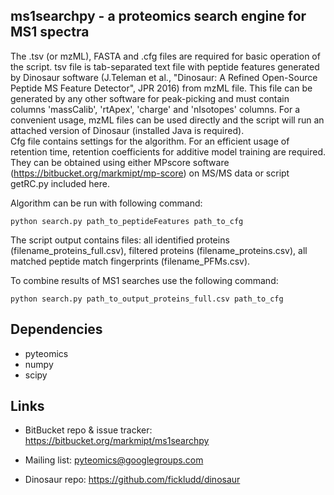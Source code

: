 ms1searchpy - a proteomics search engine for MS1 spectra
---------------------------------------------------------------

The .tsv (or mzML), FASTA and .cfg files are required for basic operation of the script.
tsv file is tab-separated text file with peptide features generated by Dinosaur software (J.Teleman et al., "Dinosaur: A Refined Open-Source Peptide MS Feature Detector", JPR 2016) from mzML file. This file can be generated by any other software for peak-picking and must contain columns 'massCalib', 'rtApex', 'charge' and 'nIsotopes' columns.
For a сonvenient usage, mzML files can be used directly and the script will run an attached version of Dinosaur (installed Java is required).  
Cfg file contains settings for the algorithm. For an efficient usage of retention time, retention coefficients for additive model training are required. They can be obtained using either MPscore software (https://bitbucket.org/markmipt/mp-score) on MS/MS data or script getRC.py included here.

Algorithm can be run with following command:

    python search.py path_to_peptideFeatures path_to_cfg

The script output contains files: all identified proteins (filename_proteins_full.csv), filtered proteins (filename_proteins.csv), all matched peptide match fingerprints (filename_PFMs.csv).

To combine results of MS1 searches use the following command:

    python search.py path_to_output_proteins_full.csv path_to_cfg

Dependencies
------------

- pyteomics
- numpy
- scipy

Links
-----

- BitBucket repo & issue tracker: https://bitbucket.org/markmipt/ms1searchpy
- Mailing list: pyteomics@googlegroups.com

- Dinosaur repo: https://github.com/fickludd/dinosaur